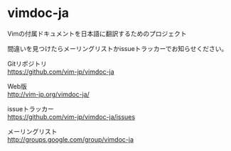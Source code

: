 # vimdoc-ja

Vimの付属ドキュメントを日本語に翻訳するためのプロジェクト

間違いを見つけたらメーリングリストかissueトラッカーでお知らせください。

Gitリポジトリ  
https://github.com/vim-jp/vimdoc-ja

Web版  
http://vim-jp.org/vimdoc-ja/

issueトラッカー  
https://github.com/vim-jp/vimdoc-ja/issues

メーリングリスト  
http://groups.google.com/group/vimdoc-ja

